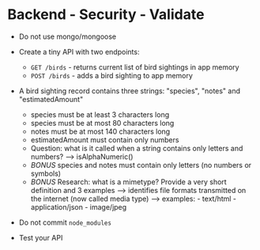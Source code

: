 # Backend - Security - Validate

- Do not use mongo/mongoose
- Create a tiny API with two endpoints:
  - `GET /birds` - returns current list of bird sightings in app memory
  - `POST /birds` - adds a bird sighting to app memory

- A bird sighting record contains three strings: "species", "notes" and "estimatedAmount"
  - species must be at least 3 characters long
  - species must be at most 80 characters long
  - notes must be at most 140 characters long
  - estimatedAmount must contain only numbers
  - Question: what is it called when a string contains only letters and numbers?
   --> isAlphaNumeric()
  - *BONUS* species and notes must contain only letters (no numbers or symbols)
  - *BONUS* Research: what is a mimetype? Provide a very short definition and 3 examples
   --> identifies file formats transmitted on the internet (now called media type)
   --> examples:    - text/html
                    - application/json
                    - image/jpeg

- Do not commit `node_modules`

- Test your API
